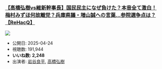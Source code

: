 ### [【高橋弘樹vs維新幹事長】国民民主になぜ負けた？本音全て激白！梅村みずほ何故離党？兵庫県議・増山誠への言葉…参院選争点は？【ReHacQ】](https://www.youtube.com/watch?v=KNmCD0eUdY0)
[![](https://img.youtube.com/vi/KNmCD0eUdY0/hqdefault.jpg)](https://www.youtube.com/watch?v=KNmCD0eUdY0)
-   公開日: 2025-04-24
-   視聴数: 191,944
-   **いいね数: 2,248**
-   出演者: [岩谷良平](/rehacq_fan/people/岩谷良平 "wikilink"), [高橋弘樹](/rehacq_fan/people/高橋弘樹 "wikilink")
